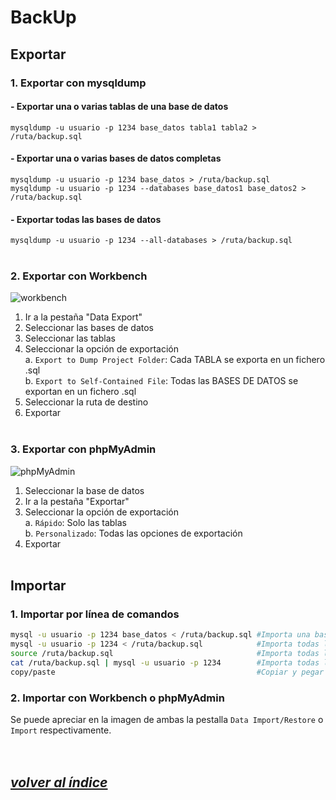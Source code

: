 # BackUp
## Exportar
### 1. Exportar con mysqldump
#### - Exportar una o varias tablas de una base de datos
```mysqldump -u usuario -p 1234 base_datos tabla1 tabla2 > /ruta/backup.sql```

#### - Exportar una o varias bases de datos completas
```mysqldump -u usuario -p 1234 base_datos > /ruta/backup.sql```  
```mysqldump -u usuario -p 1234 --databases base_datos1 base_datos2 > /ruta/backup.sql```

#### - Exportar todas las bases de datos
```mysqldump -u usuario -p 1234 --all-databases > /ruta/backup.sql```
<br><br>

### 2. Exportar con Workbench
![workbench](./img/workbench.png)
1. Ir a la pestaña "Data Export"
2. Seleccionar las bases de datos
3. Seleccionar las tablas
4. Seleccionar la opción de exportación  
  a. `Export to Dump Project Folder`: Cada TABLA se exporta en un fichero .sql  
  b. `Export to Self-Contained File`: Todas las BASES DE DATOS se exportan en un fichero .sql
5. Seleccionar la ruta de destino
6. Exportar
<br><br>

### 3. Exportar con phpMyAdmin
![phpMyAdmin](./img/phpmyadmin.jpg)
1. Seleccionar la base de datos
2. Ir a la pestaña "Exportar"
3. Seleccionar la opción de exportación  
  a. `Rápido`: Solo las tablas  
  b. `Personalizado`: Todas las opciones de exportación
4. Exportar
<br><br>

## Importar
### 1. Importar por línea de comandos
```bash
mysql -u usuario -p 1234 base_datos < /ruta/backup.sql #Importa una base de datos redirigiendo el fichero
mysql -u usuario -p 1234 < /ruta/backup.sql            #Importa todas las bases de datos redirigiendo el fichero
source /ruta/backup.sql                                #Importa todas las bases de datos con source
cat /ruta/backup.sql | mysql -u usuario -p 1234        #Importa todas las bases de datos con tuberías
copy/paste                                             #Copiar y pegar el contenido del fichero
```

### 2. Importar con Workbench o phpMyAdmin
Se puede apreciar en la imagen de ambas la pestalla `Data Import/Restore` o `Import` respectivamente.
<br><br><br>

## *[volver al índice](../index.md)*